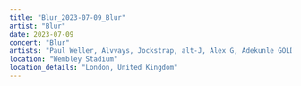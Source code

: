 ```yaml
---
title: "Blur_2023-07-09_Blur"
artist: "Blur"
date: 2023-07-09
concert: "Blur"
artists: "Paul Weller, Alvvays, Jockstrap, alt-J, Alex G, Adekunle GOLD, Airbourne, Baby Keem, Alice Glass, Blur, Steve Davis, Alias, slowthai, 070 Shake, The Selecter, Arlo Parks, Alissic, Self Esteem"
location: "Wembley Stadium"
location_details: "London, United Kingdom"
---
```

